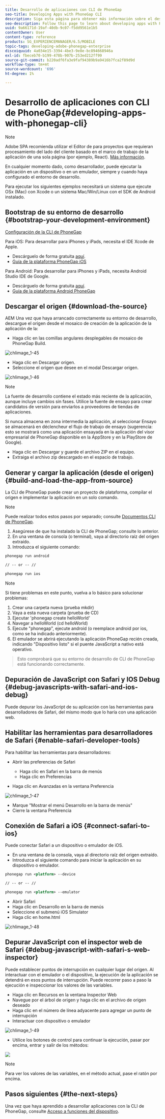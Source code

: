 ```yaml
---
title: Desarrollo de aplicaciones con CLI de PhoneGap
seo-title: Developing Apps with PhoneGap CLI
description: Siga esta página para obtener más información sobre el desarrollo de aplicaciones con la CLI de PhoneGap.
seo-description: Follow this page to learn about developing apps with PhoneGap CLI.
uuid: 9a66171d-19af-40db-9c07-f5dd9561e1b5
contentOwner: User
content-type: reference
products: SG_EXPERIENCEMANAGER/6.5/MOBILE
topic-tags: developing-adobe-phonegap-enterprise
discoiquuid: 4a034e15-3394-4be3-9e8e-bc894668946a
exl-id: fbeceb70-b199-478b-907b-253ed212ff99
source-git-commit: b220adf6fa3e9faf94389b9a9416b7fca2f89d9d
workflow-type: tm+mt
source-wordcount: '696'
ht-degree: 1%

---
```


# Desarrollo de aplicaciones con CLI de PhoneGap{#developing-apps-with-phonegap-cli}

>[!NOTE]
>
>Adobe SPA recomienda utilizar el Editor de para proyectos que requieran procesamiento del lado del cliente basado en el marco de trabajo de la aplicación de una sola página (por ejemplo, React). [Más información](/help/sites-developing/spa-overview.md).

En cualquier momento dado, como desarrollador, puede ejecutar la aplicación en un dispositivo o en un emulador, siempre y cuando haya configurado el entorno de desarrollo.

Para ejecutar los siguientes ejemplos necesitará un sistema que ejecute OSx (Mac) con Xcode o un sistema Mac/Win/Linux con el SDK de Android instalado.

## Bootstrap de su entorno de desarrollo {#bootstrap-your-development-environment}

[Configuración de la CLI de PhoneGap](https://docs.phonegap.com/en/4.0.0/guide_cli_index.md.html#The%20Command-Line%20Interface)

Para iOS: Para desarrollar para iPhones y iPads, necesita el IDE Xcode de Apple.

* Descárguelo de forma gratuita [aquí](https://developer.apple.com/xcode/downloads/).
* [Guía de la plataforma PhoneGap iOS](https://docs.phonegap.com/en/4.0.0/guide_platforms_ios_index.md.html#iOS%20Platform%20Guide)

Para Android: Para desarrollar para iPhones y iPads, necesita Android Studio IDE de Google.

* Descárguelo de forma gratuita [aquí](https://developer.android.com/sdk/index.html).
* [Guía de la plataforma Android PhoneGap](https://docs.phonegap.com/en/4.0.0/guide_platforms_android_index.md.html#Android%20Platform%20Guide)

## Descargar el origen {#download-the-source}

AEM Una vez que haya arrancado correctamente su entorno de desarrollo, descargue el origen desde el mosaico de creación de la aplicación de la aplicación de la:

* Haga clic en las comillas angulares desplegables de mosaico de PhoneGap Build.

![chlimage_1-45](assets/chlimage_1-45.png)

* Haga clic en Descargar origen.
* Seleccione el origen que desee en el modal Descargar origen.

![chlimage_1-46](assets/chlimage_1-46.png)

>[!NOTE]
>
>La fuente de desarrollo contiene el estado más reciente de la aplicación, aunque incluye cambios sin fases. Utilice la fuente de ensayo para crear candidatos de versión para enviarlos a proveedores de tiendas de aplicaciones.
>
>Si nunca almacena en zona intermedia la aplicación, al seleccionar Ensayo se almacenará en déclencheur el flujo de trabajo de ensayo (sugerencia: esto se mostrará como una aplicación ensayada en la aplicación del visor empresarial de PhoneGap disponible en la AppStore y en la PlayStore de Google).

* Haga clic en Descargar y guarde el archivo ZIP en el equipo.
* Extraiga el archivo zip descargado en el espacio de trabajo.

## Generar y cargar la aplicación (desde el origen) {#build-and-load-the-app-from-source}

La CLI de PhoneGap puede crear un proyecto de plataforma, compilar el origen e implementar la aplicación en un solo comando.

>[!NOTE]
>
>Puede realizar todos estos pasos por separado; consulte [Documentos CLI de PhoneGap](https://phonegap.com/blog/2014/11/13/phonegap-cli-3-6-3/).

1. Asegúrese de que ha instalado la CLI de PhoneGap; consulte lo anterior.
1. En una ventana de consola (o terminal), vaya al directorio raíz del origen extraído.
1. Introduzca el siguiente comando:

```xml
phonegap run android

// -- or -- //

phonegap run ios
```

>[!NOTE]
>
>Si tiene problemas en este punto, vuelva a lo básico para solucionar problemas:
>
>1. Crear una carpeta nueva (prueba mkdir)
>1. Vaya a esta nueva carpeta (prueba de CD)
>1. Ejecutar &#39;phonegap create helloWorld&#39;
>1. Navegar a helloWorld (cd helloWorld)
>1. Ejecute &quot;phonegap&quot;, ejecute android (o reemplace android por ios, como se ha indicado anteriormente).
>1. El emulador se abrirá ejecutando la aplicación PhoneGap recién creada, indicando &quot;Dispositivo listo&quot; si el puente JavaScript a nativo está operativo.

>
>Esto comprobará que su entorno de desarrollo de CLI de PhoneGap está funcionando correctamente.

## Depuración de JavaScript con Safari y IOS Debug {#debug-javascripts-with-safari-and-ios-debug}

Puede depurar los JavaScript de su aplicación con las herramientas para desarrolladores de Safari, del mismo modo que lo haría con una aplicación web.

## Habilitar las herramientas para desarrolladores de Safari {#enable-safari-developer-tools}

Para habilitar las herramientas para desarrolladores:

* Abrir las preferencias de Safari

   * Haga clic en Safari en la barra de menús
   * Haga clic en Preferencias

* Haga clic en Avanzadas en la ventana Preferencia

![chlimage_1-47](assets/chlimage_1-47.png)

* Marque &quot;Mostrar el menú Desarrollo en la barra de menús&quot;
* Cierre la ventana Preferencia

## Conexión de Safari a iOS {#connect-safari-to-ios}

Puede conectar Safari a un dispositivo o emulador de iOS.

* En una ventana de la consola, vaya al directorio raíz del origen extraído.
* Introduzca el siguiente comando para iniciar la aplicación en su dispositivo o emulador.

```xml
phonegap run <platform> --device

// -- or -- //

phonegap run <platform> --emulator
```

* Abrir Safari
* Haga clic en Desarrollo en la barra de menús
* Seleccione el submenú iOS Simulator
* Haga clic en home.html

![chlimage_1-48](assets/chlimage_1-48.png)

## Depurar JavaScript con el inspector web de Safari {#debug-javascript-with-safari-s-web-inspector}

Puede establecer puntos de interrupción en cualquier lugar del origen. Al interactuar con el emulador o el dispositivo, la ejecución de la aplicación se detendrá en esos puntos de interrupción. Puede recorrer paso a paso la ejecución e inspeccionar los valores de las variables.

* Haga clic en Recursos en la ventana Inspector Web
* Navegue por el árbol de origen y haga clic en el archivo de origen deseado
* Haga clic en el número de línea adyacente para agregar un punto de interrupción
* Interactuar con dispositivo o emulador

![chlimage_1-49](assets/chlimage_1-49.png)

* Utilice los botones de control para continuar la ejecución, pasar por encima, entrar y salir de los métodos:

![](do-not-localize/chlimage_1-4.png)

>[!NOTE]
>
>Para ver los valores de las variables, en el método actual, pase el ratón por encima.

## Pasos siguientes {#the-next-steps}

Una vez que haya aprendido a desarrollar aplicaciones con la CLI de PhoneGap, consulte [Acceso a funciones del dispositivo](/help/mobile/phonegap-access-device-features.md).
